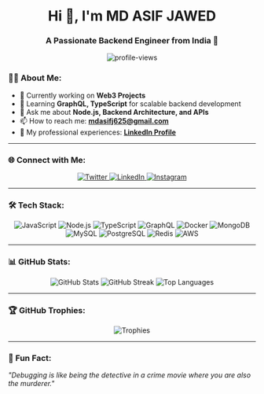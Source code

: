 <h1 align="center">Hi 👋, I'm MD ASIF JAWED</h1>
<h3 align="center">A Passionate Backend Engineer from India 🚀</h3>

<p align="center">
	<img src="https://komarev.com/ghpvc/?username=mdasifj625&color=blue&style=flat-square&label=Profile+Views" alt="profile-views" />
</p>

### 👨‍💻 About Me:

- 🔭 Currently working on **Web3 Projects**
- 🌱 Learning **GraphQL, TypeScript** for scalable backend development
- 💬 Ask me about **Node.js, Backend Architecture, and APIs**
- 📫 How to reach me: **[mdasifj625@gmail.com](mailto:mdasifj625@gmail.com)**
- 📄 My professional experiences: **[LinkedIn Profile](https://www.linkedin.com/in/mdasifj625/)**

---

### 🌐 Connect with Me:

<p align="center">
	<a href="https://twitter.com/mdasifj625" target="_blank">
		<img src="https://img.shields.io/badge/-Twitter-1DA1F2?style=for-the-badge&logo=twitter&logoColor=white" alt="Twitter" />
	</a>
	<a href="https://linkedin.com/in/mdasifj625" target="_blank">
		<img src="https://img.shields.io/badge/-LinkedIn-0077B5?style=for-the-badge&logo=linkedin&logoColor=white" alt="LinkedIn" />
	</a>
	<a href="https://instagram.com/mdasifj625" target="_blank">
		<img src="https://img.shields.io/badge/-Instagram-E4405F?style=for-the-badge&logo=instagram&logoColor=white" alt="Instagram" />
	</a>
</p>

---

### 🛠️ Tech Stack:

<p align="center">
	<img src="https://img.shields.io/badge/-JavaScript-F7DF1E?style=for-the-badge&logo=javascript&logoColor=black" alt="JavaScript" />
	<img src="https://img.shields.io/badge/-Node.js-339933?style=for-the-badge&logo=node.js&logoColor=white" alt="Node.js" />
	<img src="https://img.shields.io/badge/-TypeScript-3178C6?style=for-the-badge&logo=typescript&logoColor=white" alt="TypeScript" />
	<img src="https://img.shields.io/badge/-GraphQL-E10098?style=for-the-badge&logo=graphql&logoColor=white" alt="GraphQL" />
	<img src="https://img.shields.io/badge/-Docker-2496ED?style=for-the-badge&logo=docker&logoColor=white" alt="Docker" />
	<img src="https://img.shields.io/badge/-MongoDB-47A248?style=for-the-badge&logo=mongodb&logoColor=white" alt="MongoDB" />
	<img src="https://img.shields.io/badge/-MySQL-4479A1?style=for-the-badge&logo=mysql&logoColor=white" alt="MySQL" />
	<img src="https://img.shields.io/badge/-PostgreSQL-336791?style=for-the-badge&logo=postgresql&logoColor=white" alt="PostgreSQL" />
	<img src="https://img.shields.io/badge/-Redis-DC382D?style=for-the-badge&logo=redis&logoColor=white" alt="Redis" />
	<img src="https://img.shields.io/badge/-AWS-232F3E?style=for-the-badge&logo=amazonaws&logoColor=white" alt="AWS" />
</p>

---

### 📊 GitHub Stats:

<p align="center">
	<img src="https://github-readme-stats.vercel.app/api?username=mdasifj625&show_icons=true&theme=radical" alt="GitHub Stats" />
	<img src="https://github-readme-streak-stats.herokuapp.com/?user=mdasifj625&theme=radical" alt="GitHub Streak" />
	<img src="https://github-readme-stats.vercel.app/api/top-langs?username=mdasifj625&show_icons=true&layout=compact&theme=radical" alt="Top Languages" />
</p>

---

### 🏆 GitHub Trophies:

<p align="center">
	<img src="https://github-profile-trophy.vercel.app/?username=mdasifj625&theme=radical" alt="Trophies" />
</p>

---

### 🌟 Fun Fact:

_"Debugging is like being the detective in a crime movie where you are also the murderer."_
